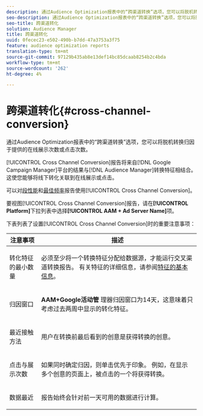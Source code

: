 ```yaml
---
description: 通过Audience Optimization报表中的“跨渠道转换”选项，您可以将脱机转换归因于提供的在线展示次数或点击次数。
seo-description: 通过Audience Optimization报表中的“跨渠道转换”选项，您可以将脱机转换归因于提供的在线展示次数或点击次数。
seo-title: 跨渠道转化
solution: Audience Manager
title: 跨渠道转化
uuid: 0fecec23-e502-490b-b7dd-47a3753a3f75
feature: audience optimization reports
translation-type: tm+mt
source-git-commit: 97129b435ab8e13def14bc85dcaab8254b2c4bda
workflow-type: tm+mt
source-wordcount: '262'
ht-degree: 4%

---
```



# 跨渠道转化{#cross-channel-conversion}

通过Audience Optimization报表中的“跨渠道转换”选项，您可以将脱机转换归因于提供的在线展示次数或点击次数。

[!UICONTROL Cross Channel Conversion]报告将来自[!DNL Google Campaign Manager]平台的结果与[!DNL Audience Manager]转换特征相结合。 这使您能够将线下转化关联到在线展示或点击。

可以对[段性能](../../../reporting/audience-optimization-reports/aor-advertisers/segment-performance.md)和[最佳频率](../../../reporting/audience-optimization-reports/aor-advertisers/optimal-frequency.md)报告使用[!UICONTROL Cross Channel Conversion]。

要视图[!UICONTROL Cross Channel Conversion]报告，请在&#x200B;**[!UICONTROL Platform]**&#x200B;下拉列表中选择&#x200B;**[!UICONTROL AAM + Ad Server Name]**&#x200B;项。

下表列表了设置[!UICONTROL Cross Channel Conversion]时的重要注意事项：

<table id="table_62590B4AB7624B619EC9AA8FF89722C9"> 
 <thead> 
  <tr> 
   <th class="entry"> 注意事项 </th> 
   <th class="entry"> 描述 </th> 
  </tr> 
 </thead>
 <tbody> 
  <tr> 
   <td colname="col01"> <p>转化特征的最小数量 </p> </td> 
   <td colname="col1"> <p>必须至少将一个转换特征分配给数据源，才能运行<span class="wintitle">交叉渠道转换</span>报告。 有关特征的详细信息，请参阅<a href="../../../features/traits/create-onboarded-rule-based-traits.md">特征的基本信息</a>。 </p> </td> 
  </tr>
  <tr> 
   <td> <p>归因窗口 </p> </td> 
   <td> <p> <b><span class="uicontrol"> AAM+Google活动管</span></b> 理器归因窗口为14天，这意味着只考虑过去两周中显示的转化特征。 </p> </td> 
  </tr> 
  <tr> 
   <td> <p>最近接触方法 </p> </td> 
   <td> <p>用户在转换前最后看到的创意是获得转换的创意。 </p> </td> 
  </tr> 
  <tr> 
   <td> <p>点击与展示次数 </p> </td> 
   <td> <p>如果同时确定归因，则单击优先于印象。 例如，在显示多个创意的页面上，被点击的一个将获得转换。 </p> </td> 
  </tr> 
  <tr> 
   <td> <p>数据最近 </p> </td> 
   <td> <p>报告始终会针对前一天可用的数据进行计算。 </p> </td> 
  </tr> 
 </tbody> 
</table>
